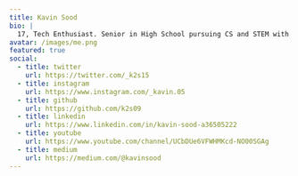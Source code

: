 ```yaml
---
title: Kavin Sood
bio: |
  17, Tech Enthusiast. Senior in High School pursuing CS and STEM with interest in CS, IT and Robotics. Founder and CEO of multiple Tech and Science ventures. I love playing 🏀, Doom, Halo and listening to Hip Hop. Enjoy my blogs!
avatar: /images/me.png
featured: true
social:
  - title: twitter
    url: https://twitter.com/_k2s15
  - title: instagram
    url: https://www.instagram.com/_kavin.05
  - title: github
    url: https://github.com/k2s09
  - title: linkedin
    url: https://www.linkedin.com/in/kavin-sood-a36505222
  - title: youtube
    url: https://www.youtube.com/channel/UCbDUe6VFWHMKcd-NO00SGAg
  - title: medium
    url: https://medium.com/@kavinsood
---
```

